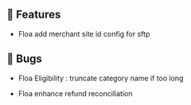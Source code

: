 ## 🚀 Features

- Floa add merchant site id config for sftp


## 🐛 Bugs

- Floa Eligibility : truncate category name if too long

- Floa enhance refund reconciliation